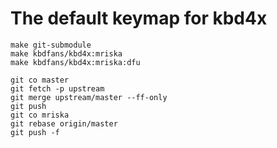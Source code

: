 # The default keymap for kbd4x

```
make git-submodule
make kbdfans/kbd4x:mriska
make kbdfans/kbd4x:mriska:dfu
```

```
git co master
git fetch -p upstream
git merge upstream/master --ff-only
git push
git co mriska
git rebase origin/master
git push -f
```
